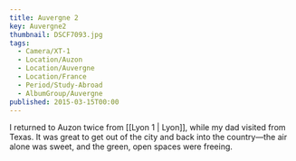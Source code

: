 ```yaml
---
title: Auvergne 2
key: Auvergne2
thumbnail: DSCF7093.jpg
tags:
  - Camera/XT-1
  - Location/Auzon
  - Location/Auvergne
  - Location/France
  - Period/Study-Abroad
  - AlbumGroup/Auvergne
published: 2015-03-15T00:00
---
```

I returned to Auzon twice from [[Lyon 1 | Lyon]], while my dad visited from Texas. It was great to get out of the city and back into the country—the air alone was sweet, and the green, open spaces were freeing.
